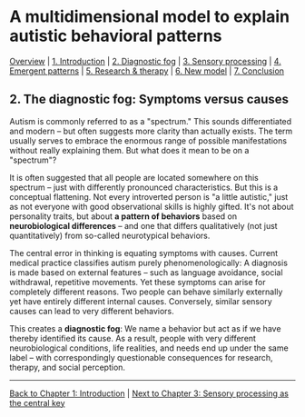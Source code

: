 # A multidimensional model to explain autistic behavioral patterns

[Overview](../index.md) | [1. Introduction](01-introduction.md) | [2. Diagnostic fog](#) | [3. Sensory processing](03-sensory.md) | [4. Emergent patterns](04-emergence.md) | [5. Research & therapy](05-research.md) | [6. New model](06-model.md) | [7. Conclusion](07-conclusion.md)

## 2. **The diagnostic fog: Symptoms versus causes**

Autism is commonly referred to as a "spectrum." This sounds differentiated and modern – but often suggests more clarity than actually exists. The term usually serves to embrace the enormous range of possible manifestations without really explaining them. But what does it mean to be on a "spectrum"?

It is often suggested that all people are located somewhere on this spectrum – just with differently pronounced characteristics. But this is a conceptual flattening. Not every introverted person is "a little autistic," just as not everyone with good observational skills is highly gifted. It's not about personality traits, but about **a pattern of behaviors** based on **neurobiological differences** – and one that differs qualitatively (not just quantitatively) from so-called neurotypical behaviors.

The central error in thinking is equating symptoms with causes. Current medical practice classifies autism purely phenomenologically: A diagnosis is made based on external features – such as language avoidance, social withdrawal, repetitive movements. Yet these symptoms can arise for completely different reasons. Two people can behave similarly externally yet have entirely different internal causes. Conversely, similar sensory causes can lead to very different behaviors.

This creates a **diagnostic fog**: We name a behavior but act as if we have thereby identified its cause. As a result, people with very different neurobiological conditions, life realities, and needs end up under the same label – with correspondingly questionable consequences for research, therapy, and social perception.

---

[Back to Chapter 1: Introduction](01-introduction.md) | [Next to Chapter 3: Sensory processing as the central key](03-sensory.md)
